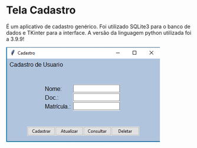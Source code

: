 # Tela Cadastro
É um aplicativo de cadastro genérico. Foi utilizado SQLite3 para o banco de dados e TKinter para a interface. A versão da linguagem python utilizada foi a 3.9.9!

![Imagem da interface](interface.PNG)

